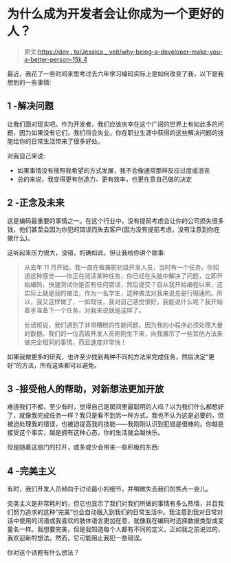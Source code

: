 # 为什么成为开发者会让你成为一个更好的人？

> 原文:[https://dev . to/Jessica _ veit/why-being-a-developer-make-you-a-better-person-15k 4](https://dev.to/jessica_veit/why-does-becoming-a-developer-makes-you-a-better-person-15k4)

最近，我花了一些时间来思考过去六年学习编码实际上是如何改变了我，以下是我想到的一些事情:

## [](#1-problem-solving)1 -解决问题

让我们面对现实吧。作为开发者，我们应该庆幸在这个广阔的世界上有如此多的问题，因为如果没有它们，我们将会失业。你在职业生涯中获得的这些解决问题的技能给你的日常生活带来了很多好处。

对我自己来说:

*   如果事情没有按照我希望的方式发展，我不会像通常那样反应过度或沮丧
*   总的来说，我变得更有创造力、更有效率，也更在意自己做的决定

## [](#2-being-mindful-and-thinking-ahead)2 -正念及未来

这是编码最重要的事情之一。在这个行业中，没有提前考虑会让你的公司损失很多钱，他们甚至会因为你犯的错误而失去客户(因为没有提前考虑，没有注意到你在做什么)。

这听起来压力很大，没错，的确如此，但让我给你讲个故事:

> 从去年 11 月开始，我一直在做兼职初级开发人员，当时有一个任务。你知道这种感觉——你正在阅读某种任务，你已经在头脑中解决了问题，立即开始编码，快速测试你是否有任何错误，然后提交？自从我开始编程以来，这实际上就是我的做法，作为一名学生，这种做法对我来说总是行得通的。所以，我又这样做了，一如既往，我对自己感觉很好，我能说什么呢？我开始着手准备下一个任务，对我来说就是这样了。
> 
> 长话短说，我们遇到了非常糟糕的性能问题，因为我的小程序必须处理大量的数据，我们的一位高级开发人员刚刚坐下来，向我展示了一些其他方法来做完全相同的事情，而且速度非常快！

如果我做更多的研究，也许至少找到两种不同的方法来完成任务，然后决定“更好”的方法，所有这些都可以避免。

## 3 -接受他人的帮助，对新想法更加开放

难道我们不都，至少有时，觉得自己是房间里最聪明的人吗？以为我们什么都想好了，就像我完成任务一样？我只是看不到另一种方式，我也不认为这是必要的，但被迫处理我的错误，也被迫提高我的技能——我刚刚认识到犯错是很棒的。你越是接受这个事实，越是拥有这种心态，你的生活就会越快乐。

但是随着这扇门的打开，或多或少会带来一些积极的东西:

## [](#4-perfectionism)4 -完美主义

有时，我们开发人员倾向于讨论最小的细节，并稍微失去我们的焦点一会儿。

完美主义是非常耗时的，但它也显示了我们对我们所做的事情有多么热情，并且我们努力追求的这种“完美”也会自动融入到我们的日常生活中。我注意到我对日常对话中使用的词语或我喜欢的肢体语言更加在意，就像我在编码时选择数据类型或变量名一样。我想要完美，但是我知道每个人都有不同的定义，正如我之前说过的，我欢迎新的想法。然而，它可能阻止我犯一些错误。

你对这个话题有什么想法？